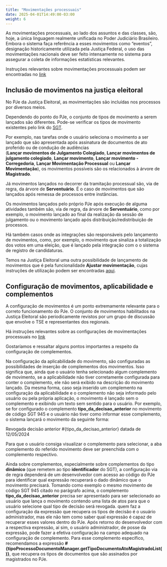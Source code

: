 ```yaml
---
title: "Movimentações processuais"
date: 2025-04-01T14:49:00-03:00
weight: 6
---
```



As movimentações processuais, ao lado dos assuntos e das classes, são, hoje, a única linguagem realmente unificada no Poder Judiciário Brasileiro. Embora o sistema faça referência a esses movimentos como “eventos”, designação historicamente utilizada pela Justiça Federal, o uso das movimentações nacionais deve ser feito intensamente no sistema para assegurar a coleta de informações estatísticas relevantes. 

Instruções relevantes sobre movimentações processuais podem ser encontradas no [link](https://docs.pje.jus.br/manuais-de-uso/Manual%20de%20referencia%20PJe%201.0#movimenta%C3%A7%C3%B5es)

## Inclusão de movimentos na justiça eleitoral

No PJe da Justiça Eleitoral, as movimentações são incluídas nos processos por diversos meios. 

Dependendo do ponto do PJe, o conjunto de tipos de movimento a serem lançados são diferentes. Pode-se verificar os tipos de movimento existentes pelo link do [SGT](https://www.cnj.jus.br/sgt/consulta_publica_movimentos.php). 

Por exemplo, nas tarefas onde o usuário seleciona o movimento a ser lançado que são apresentada após assinatura de documentos de ato proferido ou de condução de audiências  
(**Lançar movimentos de Julgamento Colegiado**, **Lançar movimentos de julgamento colegiado**, **Lançar movimento**, **Lançar movimento - Corregedoria**, **Lançar Movimentação Processual** ou **Lançar Movimentação**), os movimentos possíveis são os relacionados à árvore de **Magistrado**. 

Já movimentos lançados no decorrer da tramitação processual são, via de regra, da árvore de **Serventuário**. É o caso de movimentos que são lançados após remessa de processos entre instâncias. 

Os movimentos lançados pelo próprio PJe após execução de alguma atividades também são, via de regra, da árvore de **Serventuário**, como por exemplo, o movimento lançado ao final da realização da sessão de julgamento ou o movimento lançado após distribuição/redistribuição de processos.

Há também casos onde as integrações são responsáveis pelo lançamento de movimentos, como, por exemplo, o movimento que sinaliza a totalização dos votos em uma eleição, que é lançado pela integração com o o sistema de registro de candidaturas.

Temos na Justiça Eleitoral uma outra possibilidade de lançamento de movimentos que é pela funcionalidade **Ajustar movimentação**, cujas instruções de utilização podem ser encontradas [aqui](/docs/manual_ajustar_movimentacao.pdf).

## Configuração de movimentos, aplicabilidade e complementos

A configuração de movimentos é um ponto extremamente relevante para o correto funcionamento do PJe. O conjunto de movimentos habilitados na Justiça Eleitoral são periodicamente revistos por um grupo de discussão que envolve o TSE e representantes dos regionais. 

Há instruções relevantes sobre as configurações de movimentações processuais no [link](https://docs.pje.jus.br/manuais-de-uso/Manual%20de%20referencia%20PJe%201.0#movimenta%C3%A7%C3%B5es)

Gostaríamos e ressaltar alguns pontos importantes a respeito da configuração de complementos.

Na configuração da aplicabilidade do movimento, são configuradas as possibilidades de inserção de complementos dos movimentos. Isso significa que, ainda que o usuário tenha selecionado algum complemento de movimento, se a aplicabilidade não tiver corretamente configurada para conter o complemento, ele não será exibido na descrição do movimento lançado. Da mesma forma, caso seja inserido um complemento na configuração da aplicabilidade e o complemento não seja informado pelo usuário ou pela própria aplicação, o movimento é lançado sem o complemento e exibindo um texto sem sentido para o usuário. Por exemplo, se for configurado o complemento **tipo_da_decisao_anterior** no movimento de código SGT 945 e o usuário não tiver como informar esse complemento, o sistema lançará o movimento da seguinte forma:

Revogada decisão anterior #{tipo_da_decisao_anterior} datada de 12/05/2024

Para que o usuário consiga visualizar o complemento para selecionar, a aba complemento do referido movimento deve ser preenchida com o complemento respectivo. 

Ainda sobre complementos, especialmente sobre complementos do tipo **dinâmico** (que remetem ao tipo **identificador** do SGT), a configuração via de regra dependerá de um desenvolvedor com acesso ao código do PJe para identificar qual expressão recuperará o dado dinâmico que o movimento precisará. Tomando como exemplo o mesmo movimento de código SGT 945 citado no parágrafo acima, o complemento **tipo_da_decisao_anterior** precisa ser apresentado para ser selecionado ao usuário que lança o movimento contendo uma lista de atos para que o usuário selecione qual tipo de decisão será revogada. quem faz a configuração da expressão que recupera os tipos de decisão é o usuário administrador, mas ele não tem como saber qual expressão é capaz de recuperar esses valores dentro do PJe. Após retorno do desenvolvedor com a respectiva expressão, aí sim, o usuário administrador, de posse da expressão, pode fazer a efetiva configuração na campo adequado na configuração de complemento. Para esse complemento específico, recomendamos a expressão **#{tipoProcessoDocumentoManager.getTipoDocumentoAtoMagistradoList()}**, que recupera os tipos de documentos que são assinados por magistrados no PJe.
